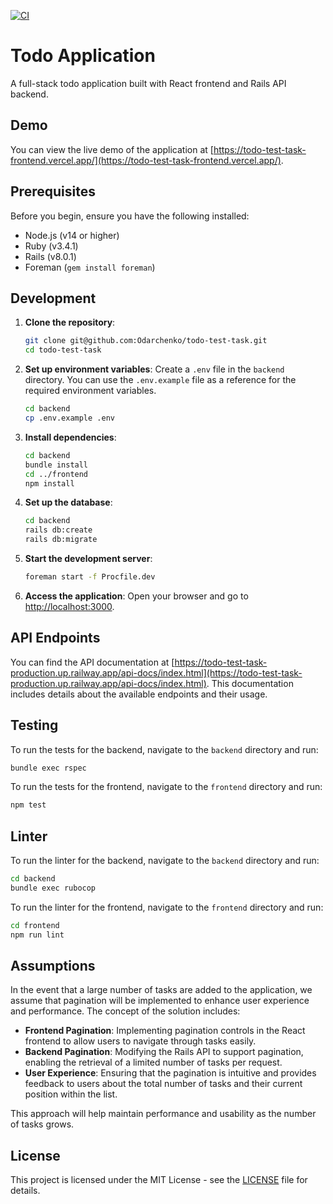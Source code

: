 [![CI](https://github.com/Odarchenko/todo-test-task/actions/workflows/main.yml/badge.svg)](https://github.com/Odarchenko/todo-test-task/actions/workflows/main.yml)
# Todo Application

A full-stack todo application built with React frontend and Rails API backend.

## Demo

You can view the live demo of the application at [https://todo-test-task-frontend.vercel.app/](https://todo-test-task-frontend.vercel.app/).

## Prerequisites

Before you begin, ensure you have the following installed:
- Node.js (v14 or higher)
- Ruby (v3.4.1)
- Rails (v8.0.1)
- Foreman (`gem install foreman`)

## Development

1. **Clone the repository**:
   ```bash
   git clone git@github.com:Odarchenko/todo-test-task.git
   cd todo-test-task
   ```

2. **Set up environment variables**:
   Create a `.env` file in the `backend` directory. You can use the `.env.example` file as a reference for the required environment variables.
   ```bash
   cd backend
   cp .env.example .env
   ```

3. **Install dependencies**:
   ```bash
   cd backend
   bundle install
   cd ../frontend
   npm install
   ```

4. **Set up the database**:
   ```bash
   cd backend
   rails db:create
   rails db:migrate
   ```

5. **Start the development server**:
   ```bash
   foreman start -f Procfile.dev
   ```

6. **Access the application**:
   Open your browser and go to [http://localhost:3000](http://localhost:3000).

## API Endpoints

You can find the API documentation at [https://todo-test-task-production.up.railway.app/api-docs/index.html](https://todo-test-task-production.up.railway.app/api-docs/index.html). This documentation includes details about the available endpoints and their usage.

## Testing

To run the tests for the backend, navigate to the `backend` directory and run:

```bash
bundle exec rspec
```

To run the tests for the frontend, navigate to the `frontend` directory and run:

```bash
npm test
```

## Linter

To run the linter for the backend, navigate to the `backend` directory and run:

```bash
cd backend
bundle exec rubocop
```

To run the linter for the frontend, navigate to the `frontend` directory and run:

```bash
cd frontend
npm run lint
```

## Assumptions

In the event that a large number of tasks are added to the application, we assume that pagination will be implemented to enhance user experience and performance. The concept of the solution includes:

- **Frontend Pagination**: Implementing pagination controls in the React frontend to allow users to navigate through tasks easily.
- **Backend Pagination**: Modifying the Rails API to support pagination, enabling the retrieval of a limited number of tasks per request.
- **User Experience**: Ensuring that the pagination is intuitive and provides feedback to users about the total number of tasks and their current position within the list.

This approach will help maintain performance and usability as the number of tasks grows.


## License

This project is licensed under the MIT License - see the [LICENSE](LICENSE) file for details.
